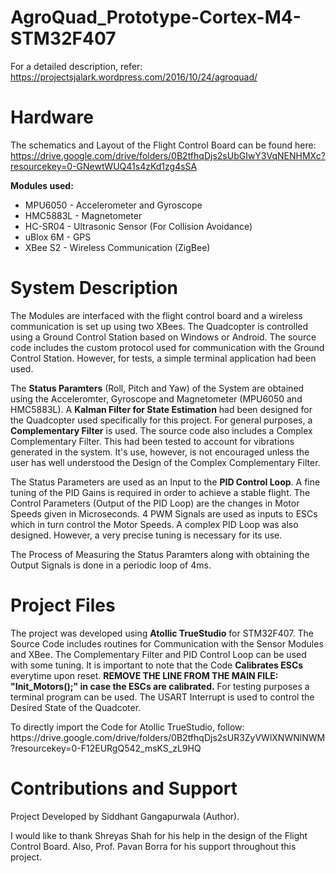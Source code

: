 # AgroQuad_Prototype-Cortex-M4-STM32F407

For a detailed description, refer: https://projectsjalark.wordpress.com/2016/10/24/agroquad/

# Hardware
The schematics and Layout of the Flight Control Board can be found here: https://drive.google.com/drive/folders/0B2tfhqDjs2sUbGIwY3VqNENHMXc?resourcekey=0-GNewtWUQ41s4zKd1zg4sSA

<b>Modules used:</b>
<ul>
	<li>MPU6050 - Accelerometer and Gyroscope</li>
	<li>HMC5883L - Magnetometer</li>
  <li>HC-SR04 - Ultrasonic Sensor (For Collision Avoidance)</li>
  <li>uBlox 6M - GPS</li>
  <li>XBee S2 - Wireless Communication (ZigBee)</li></ul>

# System Description
<p>The Modules are interfaced with the flight control board and a wireless communication is set up using two XBees. The Quadcopter is controlled using a Ground Control Station based on Windows or Android. The source code includes the custom protocol used for communication with the Ground Control Station. However, for tests, a simple terminal application had been used. </p>
<p>The <b>Status Paramters</b> (Roll, Pitch and Yaw) of the System are obtained using the Acceleromter, Gyroscope and Magnetometer (MPU6050 and HMC5883L). A <b>Kalman Filter for State Estimation</b> had been designed for the Quadcopter used specifically for this project. For general purposes, a <b>Complementary Filter</b> is used. The source code also includes a Complex Complementary Filter. This had been tested to account for vibrations generated in the system. It's use, however, is not encouraged unless the user has well understood the Design of the Complex Complementary Filter. </p>
<p>The Status Parameters are used as an Input to the <b>PID Control Loop</b>. A fine tuning of the PID Gains is required in order to achieve a stable flight. The Control Parameters (Output of the PID Loop) are the changes in Motor Speeds given in Microseconds. 4 PWM Signals are used as inputs to ESCs which in turn control the Motor Speeds. A complex PID Loop was also designed. However, a very precise tuning is necessary for its use.</p>

<p>The Process of Measuring the Status Paramters along with obtaining the Output Signals is done in a periodic loop of 4ms.</p>

# Project Files
<p>The project was developed using <b>Atollic TrueStudio</b> for STM32F407. The Source Code includes routines for Communication with the Sensor Modules and XBee. The Complementary Filter and PID Control Loop can be used with some tuning. It is important to note that the Code <b>Calibrates ESCs</b> everytime upon reset. <b>REMOVE THE LINE FROM THE MAIN FILE: "Init_Motors();" in case the ESCs are calibrated.</b> For testing purposes a terminal program can be used. The USART Interrupt is used to control the Desired State of the Quadcoter.</p>
<p>
To directly import the Code for Atollic TrueStudio, follow: https://drive.google.com/drive/folders/0B2tfhqDjs2sUR3ZyVWlXNWNlNWM?resourcekey=0-F12EURgQ542_msKS_zL9HQ
</p>

# Contributions and Support

Project Developed by Siddhant Gangapurwala (Author). 

I would like to thank Shreyas Shah for his help in the design of the Flight Control Board. Also, Prof. Pavan Borra for his support throughout this project. 
